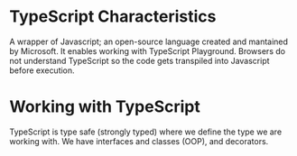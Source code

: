 # TypeScript Characteristics

A wrapper of Javascript; an open-source language created and mantained by Microsoft. It enables working with TypeScript Playground. Browsers do not understand TypeScript so the code gets transpiled into Javascript before execution.

<!-- markdownlint-disable MD025-->
# Working with TypeScript

TypeScript is type safe (strongly typed) where we define the type we are working with. We have interfaces and classes (OOP), and decorators.
